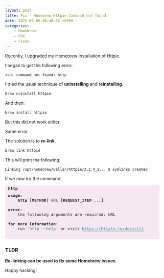 ```yaml
---
layout: post
title: Fix - Homebrew Httpie Command not found
date: 2025-06-09 08:46:52 +0300
categories:
    - Homebrew
    - OSX
    - Fixes
---
```


Recently, I upgraded my [Homebrew](https://brew.sh/) installation of [Httpie](https://httpie.io/).

I began to get the following error:

```plaintext
zsh: command not found: http
```

I tried the usual technique of **uninstalling** and **reinstalling**.

```bash
brew uninstall httpie
```

And then:

```bash
brew install httpie
```

But this did not work either.

Same error.

The solution is to **re-link**.

```bash
brew link httpie
```

This will print the following:

```plaintext
Linking /opt/homebrew/Cellar/httpie/3.2.4_2... 8 symlinks created
```

If we now try the command:

![httpie](../images/2025/06/httpie.png)

### TLDR

**Re-linking can be used to fix some Homebrew issues.**

Happy hacking! 
